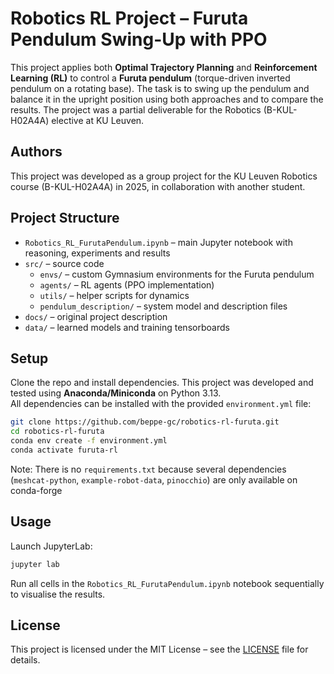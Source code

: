 # Robotics RL Project – Furuta Pendulum Swing-Up with PPO

This project applies both **Optimal Trajectory Planning** and **Reinforcement Learning (RL)** to control a **Furuta pendulum** (torque-driven inverted pendulum on a rotating base). The task is to swing up the pendulum and balance it in the upright position using both approaches and to compare the results. The project was a partial deliverable for the Robotics (B-KUL-H02A4A) elective at KU Leuven.

## Authors
This project was developed as a group project for the KU Leuven Robotics course (B-KUL-H02A4A) in 2025, in collaboration with another student.

## Project Structure
- `Robotics_RL_FurutaPendulum.ipynb` – main Jupyter notebook with reasoning, experiments and results  
- `src/` – source code
  - `envs/` – custom Gymnasium environments for the Furuta pendulum  
  - `agents/` – RL agents (PPO implementation)  
  - `utils/` – helper scripts for dynamics 
  - `pendulum_description/` – system model and description files  
- `docs/` – original project description  
- `data/` – learned models and training tensorboards  



## Setup
Clone the repo and install dependencies. This project was developed and tested using **Anaconda/Miniconda** on Python 3.13.  
All dependencies can be installed with the provided `environment.yml` file:

```bash
git clone https://github.com/beppe-gc/robotics-rl-furuta.git
cd robotics-rl-furuta
conda env create -f environment.yml
conda activate furuta-rl
```
Note: There is no `requirements.txt` because several dependencies (`meshcat-python`, `example-robot-data`, `pinocchio`) are only available on conda-forge

## Usage

Launch JupyterLab:

```bash
jupyter lab
```

Run all cells in the `Robotics_RL_FurutaPendulum.ipynb` notebook sequentially to visualise the results.

## License
This project is licensed under the MIT License – see the [LICENSE](LICENSE) file for details.
